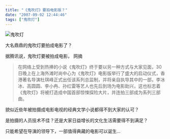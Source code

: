 ```yaml
---
title: "《鬼吹灯》要拍电影版？"
date: "2007-09-02 12:44:46"
tags: ["鬼吹灯"]
---
```



![](http://attachment.soulteary.com/wp/2007/09/ghost.jpg "鬼吹灯")

大名鼎鼎的鬼吹灯要拍成电影了？

据腾讯说，鬼吹灯要被拍成电影， 网摘

> 在网络上受到热捧的小说《鬼吹灯》终于要以另一种方式与大家见面，30日晚上在上海外滩时尚中心为《鬼吹灯》电影版举行了盛大的启动仪式，香港著名导演杜琪峰正式出任该系列总监制，并将亲自执导其中的一部，李冰冰、高圆圆、李小冉、孙红雷等艺人也先后到场为电影助兴，这也标志着《鬼吹灯》将被打造成中国首部惊悚探险大片，并连拍三部成为系列三部曲。

貌似近些年被拍摄成电影电视的经典文学小说都得不到大家的认可？

是拍摄的人员技术不佳？还是大家日益增长的文化生活需要得不到满足？

只能希望在导演的领导下，一部值得典藏的电影可以诞生...

